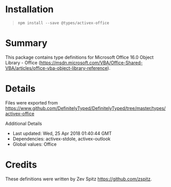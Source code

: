 # Installation
> `npm install --save @types/activex-office`

# Summary
This package contains type definitions for Microsoft Office 16.0 Object Library - Office (https://msdn.microsoft.com/VBA/Office-Shared-VBA/articles/office-vba-object-library-reference).

# Details
Files were exported from https://www.github.com/DefinitelyTyped/DefinitelyTyped/tree/master/types/activex-office

Additional Details
 * Last updated: Wed, 25 Apr 2018 01:40:44 GMT
 * Dependencies: activex-stdole, activex-outlook
 * Global values: Office

# Credits
These definitions were written by Zev Spitz <https://github.com/zspitz>.

